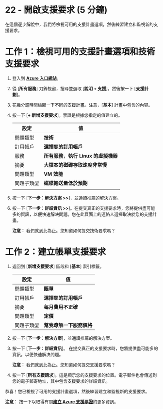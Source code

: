 ﻿---
wts:
    title: '22 - 開啟支援要求 (5 分鐘)'
    module: '當前考試中未使用'
---
# 22 - 開啟支援要求 (5 分鐘)

在這個逐步解說中，我們將檢視可用的支援計畫選項，然後練習建立和監視新的支援要求。

# 工作 1：檢視可用的支援計畫選項和技術支援要求

1. 登入到 [**Azure 入口網站**](https://portal.azure.com)。

2. 從 [**所有服務**] 刀鋒視窗，搜尋並選取 [**說明 + 支援**]，然後按一下 [**支援計劃**]。

3. 花幾分鐘時間檢閱一下不同的支援計畫。注意，[**基本**] 計畫中包含的內容。 

4. 按一下 [**+ 新增支援要求**]。票證是根據您指定的值建立的。 

    | 設定 | 值|
    |----|--------|
    | 問題類型| **技術** |
    | 訂用帳戶 | **選擇您的訂用帳戶** |
    | 服務 | **所有服務**，**執行 Linux 的虛擬機器** |
    | 摘要 | **大檔案的磁碟存取速度非常慢** |
    | 問題類型 | **VM 效能** |
    | 問題子類型 | **磁碟輸送量低於預期** |    
    | | |

5. 按一下 [**下一步：解決方案 >>**]，並通讀推薦的解決方案。

6. 按一下 [**下一步：詳細資訊 >>**]。在提交真正的支援要求時，您將提供盡可能多的資訊，以便快速解决問題。您在此頁面上的連絡人選擇取決於您的支援計畫。 

    **注意：** 我們就到此為止。您知道如何提交技術要求嗎？

# 工作 2：建立帳單支援要求

1. 返回到 [**新增支援要求**] 區段和 [**基本**] 索引標籤。 

    | 設定 | 值|
    |----|--------|
    | 問題類型| **賬單** |
    | 訂用帳戶 | **選擇您的訂用帳戶** |
    | 摘要 | **每月費用不正確** |
    | 問題類型 | **定價** |
    | 問題子類型 | **幫我瞭解一下服務價格** |    

2. 按一下 [**下一步：解決方案**]，並通讀推薦的解決方案。

3. 按一下 [**下一步：詳細資訊**]。  在提交真正的支援要求時，您將提供盡可能多的資訊，以便快速解决問題。 

    **注意：** 我們就到此為止。您知道如何提交支援要求嗎？

4. 按一下 [**所有支援請求**]。這是顯示您的支援要求的位置。電子郵件也會傳送到您的電子郵寄地址，其中包含支援要求的詳細資訊。

恭喜！您已檢視了可用的支援計畫選項，然後練習建立和監視新的支援要求。

**注意**： 按一下以取得有關[**建立 Azure 支援票證**](https://azure.microsoft.com/zh-tw/support/create-ticket)的更多資訊。
